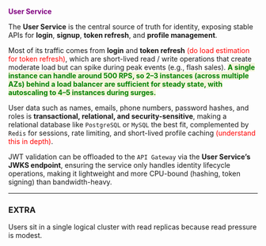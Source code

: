 
<span style="color:purple;font-weight:bold;">User Service</span>

The **User Service** is the central source of truth for identity, exposing stable APIs for **login**, **signup**, **token refresh**, and **profile management**. 

Most of its traffic comes from **login** and **token refresh** <span style="color:red;">(do load estimation for token refresh)</span>, which are short-lived read / write operations that create moderate load but can spike during peak events (e.g., flash sales). <span style="color:green;font-weight:bold;background:beige;">A single instance can handle around 500 RPS, so 2–3 instances (across multiple AZs) behind a load balancer are sufficient for steady state, with autoscaling to 4–5 instances during surges.</span>

User data such as names, emails, phone numbers, password hashes, and roles is **transactional, relational, and security-sensitive**, making a relational database like `PostgreSQL` or `MySQL` the best fit, complemented by `Redis` for sessions, rate limiting, and short-lived profile caching <span style="color:red;">(understand this in depth)</span>. 

JWT validation can be offloaded to the `API Gateway` via the **User Service’s JWKS endpoint**, ensuring the service only handles identity lifecycle operations, making it lightweight and more CPU-bound (hashing, token signing) than bandwidth-heavy.

---
### EXTRA

Users sit in a single logical cluster with read replicas because read pressure is modest.